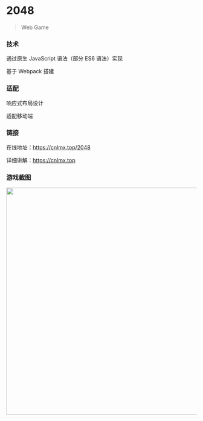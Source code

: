 # 2048

> Web Game

### 技术

通过原生 JavaScript 语法（部分 ES6 语法）实现

基于 Webpack 搭建

### 适配

响应式布局设计

适配移动端

### 链接

在线地址：https://cnlmx.top/2048

详细讲解：https://cnlmx.top

### 游戏截图

<img src="https://gitee.com/cnlmx/blogImg/raw/master/img/2048.jpg" width="600">

